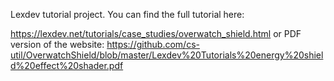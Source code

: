 Lexdev tutorial project. You can find the full tutorial here:

https://lexdev.net/tutorials/case_studies/overwatch_shield.html or PDF version of the website: https://github.com/cs-util/OverwatchShield/blob/master/Lexdev%20Tutorials%20energy%20shield%20effect%20shader.pdf 


